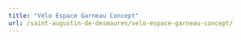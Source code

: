 ```yaml
---
title: "Vélo Espace Garneau Concept"
url: /saint-augustin-de-desmaures/velo-espace-garneau-concept/
---
```

